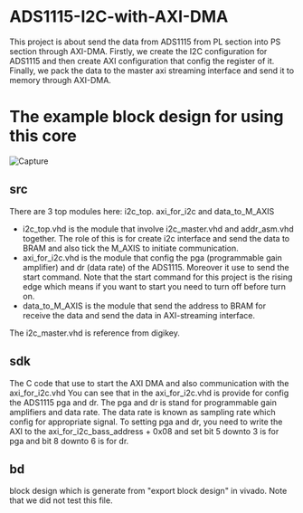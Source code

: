 # ADS1115-I2C-with-AXI-DMA

This project is about send the data from ADS1115 from PL section into PS section through AXI-DMA. Firstly, we create the I2C configuration for ADS1115 and then create AXI configuration that config the register of it. Finally, we pack the data to the master axi streaming interface and send it to memory through AXI-DMA. 

# The example block design for using this core
![Capture](https://user-images.githubusercontent.com/9088660/108102340-ffa28100-70ba-11eb-8688-6eec34448219.PNG)

## src
There are 3 top modules here: i2c_top. axi_for_i2c and data_to_M_AXIS
- i2c_top.vhd is the module that involve i2c_master.vhd and addr_asm.vhd together. The role of this is for create i2c interface and send the data to BRAM and also tick the M_AXIS to initiate communication. 
- axi_for_i2c.vhd is the module that config the pga (programmable gain amplifier) and dr (data rate) of the ADS1115. Moreover it use to send the start command. Note that the start command for this project is the rising edge which means if you want to start you need to turn off before turn on. 
- data_to_M_AXIS is the module that send the address to BRAM for receive the data and send the data in AXI-streaming interface. 

The i2c_master.vhd is reference from digikey. 

## sdk 
The C code that use to start the AXI DMA and also communication with the axi_for_i2c.vhd You can see that in the axi_for_i2c.vhd is provide for config the ADS1115 pga and dr. The pga and dr is stand for programmable gain amplifiers and data rate. The data rate is known as sampling rate which config for appropriate signal. To setting pga and dr, you need to write the AXI to the axi_for_i2c_bass_address + 0x08 and set bit 5 downto 3 is for pga and bit 8 downto 6 is for dr. 

## bd
block design which is generate from "export block design" in vivado. Note that we did not test this file. 
